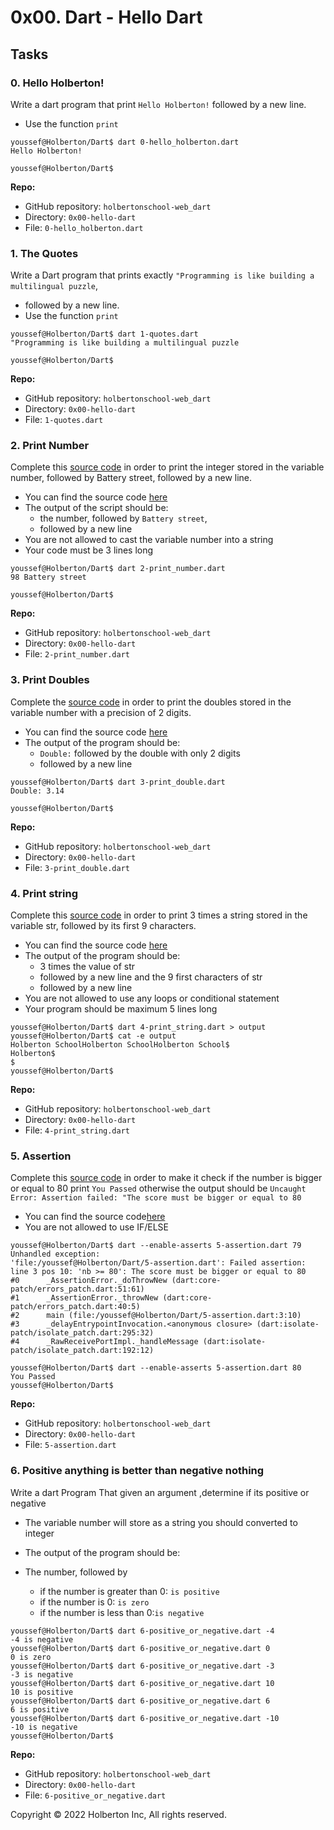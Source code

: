 # 0x00. Dart - Hello Dart

## Tasks

### 0. Hello Holberton!

Write a dart program that print `Hello Holberton!` followed by a new line.

- Use the function `print`

```
youssef@Holberton/Dart$ dart 0-hello_holberton.dart
Hello Holberton!

youssef@Holberton/Dart$

```

**Repo:**

- GitHub repository: `holbertonschool-web_dart`
- Directory: `0x00-hello-dart`
- File: `0-hello_holberton.dart`

### 1. The Quotes

Write a Dart program that prints exactly `"Programming is like building a multilingual puzzle`,

- followed by a new line.
- Use the function `print`

```
youssef@Holberton/Dart$ dart 1-quotes.dart
"Programming is like building a multilingual puzzle

youssef@Holberton/Dart$

```

**Repo:**

- GitHub repository: `holbertonschool-web_dart`
- Directory: `0x00-hello-dart`
- File: `1-quotes.dart`

### 2. Print Number

Complete this [source code](https://intranet.hbtn.io/rltoken/5_sbWK8YlpeDEYVqbPTZjg 'source code') in order to print the integer stored in the variable number, followed by Battery street, followed by a new line.

- You can find the source code [here](https://intranet.hbtn.io/rltoken/5_sbWK8YlpeDEYVqbPTZjg 'here')
- The output of the script should be:
  - the number, followed by `Battery street`,
  - followed by a new line
- You are not allowed to cast the variable number into a string
- Your code must be 3 lines long

```
youssef@Holberton/Dart$ dart 2-print_number.dart
98 Battery street

youssef@Holberton/Dart$

```

**Repo:**

- GitHub repository: `holbertonschool-web_dart`
- Directory: `0x00-hello-dart`
- File: `2-print_number.dart`

### 3. Print Doubles

Complete the [source code](https://intranet.hbtn.io/rltoken/OWKqqMwv275b04uijEil7g ' source code') in order to print the doubles stored in the variable number with a precision of 2 digits.

- You can find the source code [here](https://intranet.hbtn.io/rltoken/OWKqqMwv275b04uijEil7g ' here')
- The output of the program should be:
  - `Double:` followed by the double with only 2 digits
  - followed by a new line

```
youssef@Holberton/Dart$ dart 3-print_double.dart
Double: 3.14

youssef@Holberton/Dart$

```

**Repo:**

- GitHub repository: `holbertonschool-web_dart`
- Directory: `0x00-hello-dart`
- File: `3-print_double.dart`

### 4. Print string

Complete this [source code](https://intranet.hbtn.io/rltoken/8MXIgxkVlDapNCgt2VWfug 'source code') in order to print 3 times a string stored in the variable str, followed by its first 9 characters.

- You can find the source code [here](https://intranet.hbtn.io/rltoken/8MXIgxkVlDapNCgt2VWfug 'here')
- The output of the program should be:
  - 3 times the value of str
  - followed by a new line and the 9 first characters of str
  - followed by a new line
- You are not allowed to use any loops or conditional statement
- Your program should be maximum 5 lines long

```
youssef@Holberton/Dart$ dart 4-print_string.dart > output
youssef@Holberton/Dart$ cat -e output
Holberton SchoolHolberton SchoolHolberton School$
Holberton$
$
youssef@Holberton/Dart$

```

**Repo:**

- GitHub repository: `holbertonschool-web_dart`
- Directory: `0x00-hello-dart`
- File: `4-print_string.dart`

### 5. Assertion

Complete this [source code](https://intranet.hbtn.io/rltoken/B3v5IDTJRuoQ0tfyxbaNNg 'source code') in order to make it check if the number is bigger or equal to 80 print `You Passed` otherwise the output should be `Uncaught Error: Assertion failed: "The score must be bigger or equal to 80`

- You can find the source code[here](https://intranet.hbtn.io/rltoken/B3v5IDTJRuoQ0tfyxbaNNg 'here')
- You are not allowed to use IF/ELSE

```
youssef@Holberton/Dart$ dart --enable-asserts 5-assertion.dart 79
Unhandled exception:
'file:/youssef@Holberton/Dart/5-assertion.dart': Failed assertion: line 3 pos 10: 'nb >= 80': The score must be bigger or equal to 80
#0      _AssertionError._doThrowNew (dart:core-patch/errors_patch.dart:51:61)
#1      _AssertionError._throwNew (dart:core-patch/errors_patch.dart:40:5)
#2      main (file:/youssef@Holberton/Dart/5-assertion.dart:3:10)
#3      _delayEntrypointInvocation.<anonymous closure> (dart:isolate-patch/isolate_patch.dart:295:32)
#4      _RawReceivePortImpl._handleMessage (dart:isolate-patch/isolate_patch.dart:192:12)

youssef@Holberton/Dart$ dart --enable-asserts 5-assertion.dart 80
You Passed
youssef@Holberton/Dart$

```

**Repo:**

- GitHub repository: `holbertonschool-web_dart`
- Directory: `0x00-hello-dart`
- File: `5-assertion.dart`

### 6. Positive anything is better than negative nothing

Write a dart Program That given an argument ,determine if its positive or negative

- The variable number will store as a string you should converted to integer
- The output of the program should be:
- The number, followed by

  - if the number is greater than 0: `is positive`
  - if the number is 0: `is zero`
  - if the number is less than 0:`is negative`

```
youssef@Holberton/Dart$ dart 6-positive_or_negative.dart -4
-4 is negative
youssef@Holberton/Dart$ dart 6-positive_or_negative.dart 0
0 is zero
youssef@Holberton/Dart$ dart 6-positive_or_negative.dart -3
-3 is negative
youssef@Holberton/Dart$ dart 6-positive_or_negative.dart 10
10 is positive
youssef@Holberton/Dart$ dart 6-positive_or_negative.dart 6
6 is positive
youssef@Holberton/Dart$ dart 6-positive_or_negative.dart -10
-10 is negative
youssef@Holberton/Dart$

```

**Repo:**

- GitHub repository: `holbertonschool-web_dart`
- Directory: `0x00-hello-dart`
- File: `6-positive_or_negative.dart`

Copyright © 2022 Holberton Inc, All rights reserved.
